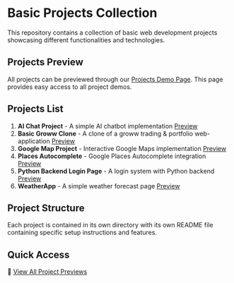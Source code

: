 # Basic Projects Collection

This repository contains a collection of basic web development projects showcasing different functionalities and technologies.

## Projects Preview

All projects can be previewed through our [Projects Demo Page](https://rishabharaj.github.io/basic-projects/). This page provides easy access to all project demos.

## Projects List

1. **AI Chat Project** - A simple AI chatbot implementation   [ Preview ](https://rishabharaj.github.io/basic-projects/AI_chat/chatbot.html) 
2. **Basic Groww Clone** - A clone of a groww trading & portfolio web-application  [ Preview ](https://rishabharaj.github.io/basic-projects/Basic%20grow%20clone/chart.html) 
3. **Google Map Project** - Interactive Google Maps implementation    [ Preview ](https://rishabharaj.github.io/basic-projects/Google_map/index.html) 
4. **Places Autocomplete** - Google Places Autocomplete integration    [Preview ](https://rishabharaj.github.io/basic-projects/Places_Autocomplete_though_google/autocomplete.html) 
5. **Python Backend Login Page** - A login system with Python backend     [ Preview ](https://rishabharaj.github.io/basic-projects/Python_backend_login_page/help.html) 
6. **WeatherApp** - A simple weather forecast page    [ Preview ](https://rishabharaj.github.io/basic-projects/WeatherApp/index.html) 

## Project Structure

Each project is contained in its own directory with its own README file containing specific setup instructions and features.

## Quick Access

🔗 [View All Project Previews](https://rishabharaj.github.io/basic-projects/) 
